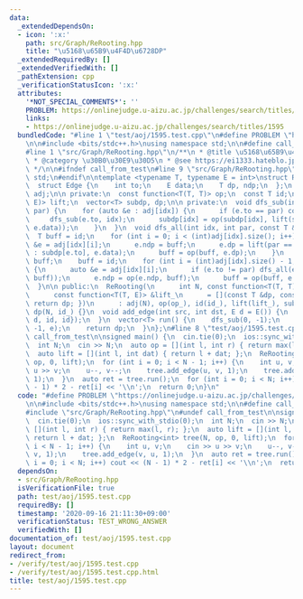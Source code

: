 ```yaml
---
data:
  _extendedDependsOn:
  - icon: ':x:'
    path: src/Graph/ReRooting.hpp
    title: "\u5168\u65B9\u4F4D\u6728DP"
  _extendedRequiredBy: []
  _extendedVerifiedWith: []
  _pathExtension: cpp
  _verificationStatusIcon: ':x:'
  attributes:
    '*NOT_SPECIAL_COMMENTS*': ''
    PROBLEM: https://onlinejudge.u-aizu.ac.jp/challenges/search/titles/1595
    links:
    - https://onlinejudge.u-aizu.ac.jp/challenges/search/titles/1595
  bundledCode: "#line 1 \"test/aoj/1595.test.cpp\"\n#define PROBLEM \"https://onlinejudge.u-aizu.ac.jp/challenges/search/titles/1595\"\
    \n\n#include <bits/stdc++.h>\nusing namespace std;\n\n#define call_from_test\n\
    #line 1 \"src/Graph/ReRooting.hpp\"\n/**\n * @title \u5168\u65B9\u4F4D\u6728DP\n\
    \ * @category \u30B0\u30E9\u30D5\n * @see https://ei1333.hateblo.jp/entry/2018/12/21/004022\n\
    \ */\n\n#ifndef call_from_test\n#line 9 \"src/Graph/ReRooting.hpp\"\nusing namespace\
    \ std;\n#endif\n\ntemplate <typename T, typename E = int>\nstruct ReRooting {\n\
    \  struct Edge {\n    int to;\n    E data;\n    T dp, ndp;\n  };\n  vector<vector<Edge>>\
    \ adj;\n\n private:\n  const function<T(T, T)> op;\n  const T id;\n  const function<T(T,\
    \ E)> lift;\n  vector<T> subdp, dp;\n\n private:\n  void dfs_sub(int idx, int\
    \ par) {\n    for (auto &e : adj[idx]) {\n      if (e.to == par) continue;\n \
    \     dfs_sub(e.to, idx);\n      subdp[idx] = op(subdp[idx], lift(subdp[e.to],\
    \ e.data));\n    }\n  }\n  void dfs_all(int idx, int par, const T &top) {\n  \
    \  T buff = id;\n    for (int i = 0; i < (int)adj[idx].size(); i++) {\n      auto\
    \ &e = adj[idx][i];\n      e.ndp = buff;\n      e.dp = lift(par == e.to ? top\
    \ : subdp[e.to], e.data);\n      buff = op(buff, e.dp);\n    }\n    dp[idx] =\
    \ buff;\n    buff = id;\n    for (int i = (int)adj[idx].size() - 1; i >= 0; i--)\
    \ {\n      auto &e = adj[idx][i];\n      if (e.to != par) dfs_all(e.to, idx, op(e.ndp,\
    \ buff));\n      e.ndp = op(e.ndp, buff);\n      buff = op(buff, e.dp);\n    }\n\
    \  }\n\n public:\n  ReRooting(\n      int N, const function<T(T, T)> &op_, T id_,\n\
    \      const function<T(T, E)> &lift_\n      = [](const T &dp, const E &dat) {\
    \ return dp; })\n      : adj(N), op(op_), id(id_), lift(lift_), subdp(N, id_),\
    \ dp(N, id_) {}\n  void add_edge(int src, int dst, E d = E()) {\n    adj[src].emplace_back((Edge){dst,\
    \ d, id, id});\n  }\n  vector<T> run() {\n    dfs_sub(0, -1);\n    dfs_all(0,\
    \ -1, e);\n    return dp;\n  }\n};\n#line 8 \"test/aoj/1595.test.cpp\"\n#undef\
    \ call_from_test\n\nsigned main() {\n  cin.tie(0);\n  ios::sync_with_stdio(0);\n\
    \  int N;\n  cin >> N;\n  auto op = [](int l, int r) { return max(l, r); };\n\
    \  auto lift = [](int l, int dat) { return l + dat; };\n  ReRooting<int> tree(N,\
    \ op, 0, lift);\n  for (int i = 0; i < N - 1; i++) {\n    int u, v;\n    cin >>\
    \ u >> v;\n    u--, v--;\n    tree.add_edge(u, v, 1);\n    tree.add_edge(v, u,\
    \ 1);\n  }\n  auto ret = tree.run();\n  for (int i = 0; i < N; i++) cout << (N\
    \ - 1) * 2 - ret[i] << '\\n';\n  return 0;\n}\n"
  code: "#define PROBLEM \"https://onlinejudge.u-aizu.ac.jp/challenges/search/titles/1595\"\
    \n\n#include <bits/stdc++.h>\nusing namespace std;\n\n#define call_from_test\n\
    #include \"src/Graph/ReRooting.hpp\"\n#undef call_from_test\n\nsigned main() {\n\
    \  cin.tie(0);\n  ios::sync_with_stdio(0);\n  int N;\n  cin >> N;\n  auto op =\
    \ [](int l, int r) { return max(l, r); };\n  auto lift = [](int l, int dat) {\
    \ return l + dat; };\n  ReRooting<int> tree(N, op, 0, lift);\n  for (int i = 0;\
    \ i < N - 1; i++) {\n    int u, v;\n    cin >> u >> v;\n    u--, v--;\n    tree.add_edge(u,\
    \ v, 1);\n    tree.add_edge(v, u, 1);\n  }\n  auto ret = tree.run();\n  for (int\
    \ i = 0; i < N; i++) cout << (N - 1) * 2 - ret[i] << '\\n';\n  return 0;\n}"
  dependsOn:
  - src/Graph/ReRooting.hpp
  isVerificationFile: true
  path: test/aoj/1595.test.cpp
  requiredBy: []
  timestamp: '2020-09-16 21:11:30+09:00'
  verificationStatus: TEST_WRONG_ANSWER
  verifiedWith: []
documentation_of: test/aoj/1595.test.cpp
layout: document
redirect_from:
- /verify/test/aoj/1595.test.cpp
- /verify/test/aoj/1595.test.cpp.html
title: test/aoj/1595.test.cpp
---
```

